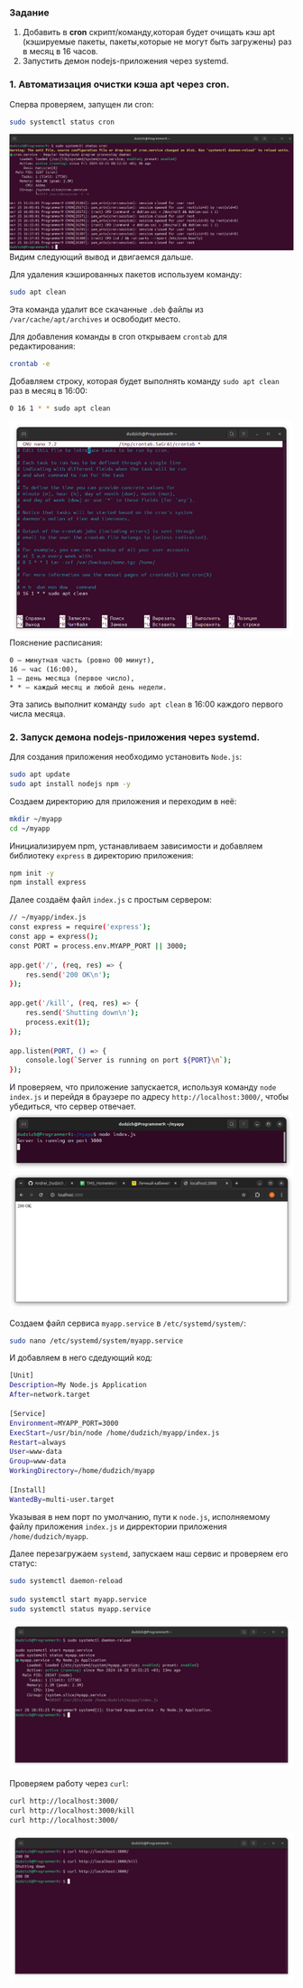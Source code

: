 ### Задание
1. Добавить в **cron** скрипт/команду,которая будет очищать кэш apt
(кэшируемые пакеты, пакеты,которые не могут быть загружены) раз в месяц в
16 часов.
2. Запустить демон nodejs-приложения через systemd.

### 1. Автоматизация очистки кэша apt через cron.

Сперва проверяем, запущен ли cron:
```Bash
sudo systemctl status cron
```
![alt text](images/cron1.png)
Видим следующий вывод и двигаемся дальше.

Для удаления кэшированных пакетов используем команду:
```Bash
sudo apt clean
```
Эта команда удалит все скачанные `.deb` файлы из `/var/cache/apt/archives` и освободит место.

Для добавления команды в cron открываем `crontab` для редактирования:
```Bash
crontab -e
```
Добавляем строку, которая будет выполнять команду `sudo apt clean` раз в месяц в 16:00:
```Bash
0 16 1 * * sudo apt clean
```
![alt text](images/cron2.png)
Пояснение расписания:

    0 — минутная часть (ровно 00 минут),
    16 — час (16:00),
    1 — день месяца (первое число),
    * * — каждый месяц и любой день недели.

Эта запись выполнит команду `sudo apt clean` в 16:00 каждого первого числа месяца.

### 2. Запуск демона nodejs-приложения через systemd.

Для создания приложения необходимо установить `Node.js`:
```Bash
sudo apt update
sudo apt install nodejs npm -y
```
Создаем директорию для приложения и переходим в неё:
```Bash
mkdir ~/myapp
cd ~/myapp
```
Инициализируем npm, устанавливаем зависимости и добавляем библиотеку `express` в директорию приложения:
```Bash
npm init -y
npm install express
```
Далее создаём файл `index.js` с простым сервером:
```Bash
// ~/myapp/index.js
const express = require('express');
const app = express();
const PORT = process.env.MYAPP_PORT || 3000;

app.get('/', (req, res) => {
    res.send('200 OK\n');
});

app.get('/kill', (req, res) => {
    res.send('Shutting down\n');
    process.exit(1);
});

app.listen(PORT, () => {
    console.log(`Server is running on port ${PORT}\n`);
});
```
И проверяем, что приложение запускается, используя команду `node index.js` и перейдя в браузере по адресу `http://localhost:3000/`, чтобы убедиться, что сервер отвечает.
![alt text](images/systemd1.png)
![alt text](images/systemd2.png)

Создаем файл сервиса `myapp.service` в `/etc/systemd/system/`:
```Bash
sudo nano /etc/systemd/system/myapp.service
```

И добавляем в него сдедующий код:
```Bash
[Unit]
Description=My Node.js Application
After=network.target

[Service]
Environment=MYAPP_PORT=3000
ExecStart=/usr/bin/node /home/dudzich/myapp/index.js
Restart=always
User=www-data
Group=www-data
WorkingDirectory=/home/dudzich/myapp

[Install]
WantedBy=multi-user.target
```
Указывая в нем порт по умолчанию, пути к `node.js`, исполняемому файлу приложения `index.js` и дирректории приложения `/home/dudzich/myapp`.

Далее перезагружаем `systemd`, запускаем наш сервис и проверяем его статус:
```Bash
sudo systemctl daemon-reload

sudo systemctl start myapp.service
sudo systemctl status myapp.service
```
![alt text](images/service1.png)

Проверяем работу через `curl`:
```Bash
curl http://localhost:3000/
curl http://localhost:3000/kill
curl http://localhost:3000/
```

![alt text](images/service2.png)